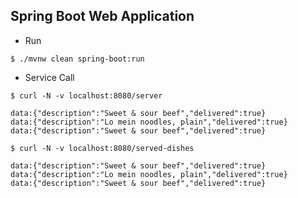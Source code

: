 ## Spring Boot Web Application

- Run

`$ ./mvnw clean spring-boot:run`
- Service Call    

```
$ curl -N -v localhost:8080/server  

data:{"description":"Sweet & sour beef","delivered":true}
data:{"description":"Lo mein noodles, plain","delivered":true}
data:{"description":"Sweet & sour beef","delivered":true}
  
$ curl -N -v localhost:8080/served-dishes     
  
data:{"description":"Sweet & sour beef","delivered":true}
data:{"description":"Lo mein noodles, plain","delivered":true}
data:{"description":"Sweet & sour beef","delivered":true}

```
